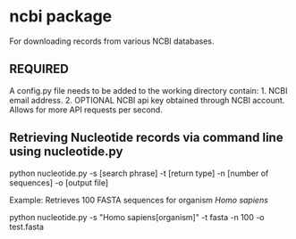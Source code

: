 # ncbi package

For downloading records from various NCBI databases.

## REQUIRED
A config.py file needs to be added to the working directory contain:
    1. NCBI email address.
    2. OPTIONAL NCBI api key obtained through NCBI account. Allows for more API requests per second.

## Retrieving Nucleotide records via command line using nucleotide.py

python nucleotide.py -s [search phrase] -t [return type] -n [number of sequences] -o [output file] 

Example: Retrieves 100 FASTA sequences for organism *Homo sapiens*

python nucleotide.py -s "Homo sapiens[organism]" -t fasta -n 100 -o test.fasta